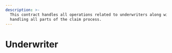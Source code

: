 ```yaml
---
description: >-
  This contract handles all operations related to underwriters along with
  handling all parts of the claim process.
---
```


# Underwriter

